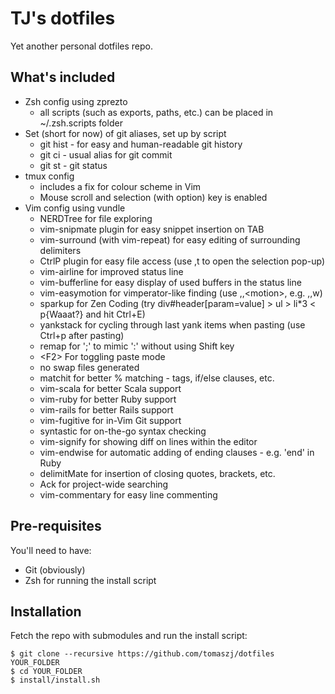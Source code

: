 TJ's dotfiles
=============

Yet another personal dotfiles repo.

## What's included

* Zsh config using zprezto
    * all scripts (such as exports, paths, etc.) can be placed in ~/.zsh.scripts folder
* Set (short for now) of git aliases, set up by script
    * git hist - for easy and human-readable git history
    * git ci - usual alias for git commit
    * git st - git status
* tmux config
    * includes a fix for colour scheme in Vim
    * Mouse scroll and selection (with option) key is enabled
* Vim config using vundle
    * NERDTree for file exploring
    * vim-snipmate plugin for easy snippet insertion on TAB
    * vim-surround (with vim-repeat) for easy editing of surrounding delimiters
    * CtrlP plugin for easy file access (use ,t to open the selection pop-up)
    * vim-airline for improved status line
    * vim-bufferline for easy display of used buffers in the status line
    * vim-easymotion for vimperator-like finding (use ,,\<motion\>, e.g. ,,w)
    * sparkup for Zen Coding (try div#header[param=value] > ul > li\*3 < p{Waaat?} and hit Ctrl+E)
    * yankstack for cycling through last yank items when pasting (use Ctrl+p after pasting)
    * remap for ';' to mimic ':' without using Shift key
    * \<F2\> For toggling paste mode
    * no swap files generated
    * matchit for better % matching - tags, if/else clauses, etc.
    * vim-scala for better Scala support
    * vim-ruby for better Ruby support
    * vim-rails for better Rails support
    * vim-fugitive for in-Vim Git support
    * syntastic for on-the-go syntax checking
    * vim-signify for showing diff on lines within the editor
    * vim-endwise for automatic adding of ending clauses - e.g. 'end' in Ruby
    * delimitMate for insertion of closing quotes, brackets, etc.
    * Ack for project-wide searching
    * vim-commentary for easy line commenting

## Pre-requisites

You'll need to have:

* Git (obviously)
* Zsh for running the install script

## Installation

Fetch the repo with submodules and run the install script:

    $ git clone --recursive https://github.com/tomaszj/dotfiles YOUR_FOLDER
    $ cd YOUR_FOLDER
    $ install/install.sh


